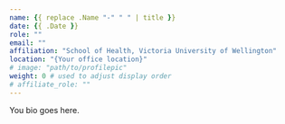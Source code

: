 ```yaml
---
name: {{ replace .Name "-" " " | title }}
date: {{ .Date }}
role: ""
email: ""
affiliation: "School of Health, Victoria University of Wellington"
location: "{Your office location}"
# image: "path/to/profilepic"
weight: 0 # used to adjust display order
# affiliate_role: ""
---
```


You bio goes here.
